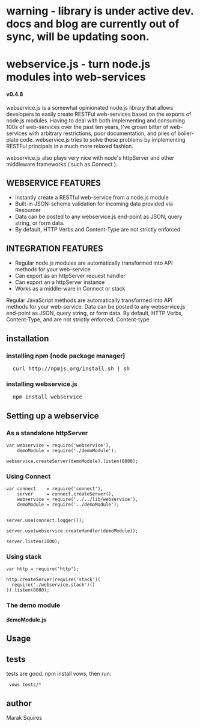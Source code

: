 # warning - library is under active dev. docs and blog are currently out of sync, will be updating soon.

# webservice.js - turn node.js modules into web-services
#### v0.4.8
webservice.js is a somewhat opinionated node.js library that allows developers to easily create RESTFul web-services based on the exports of node.js modules. Having to deal with both implementing and consuming 100s of web-services over the past ten years, I've grown bitter of web-services with arbitrary restrictions, poor documentation, and piles of boiler-plate code. webservice.js tries to solve these problems by implementing RESTFul principals in a much more relaxed fashion. 

webservice.js also plays very nice with node's httpServer and other middleware frameworks ( such as Connect ).


## WEBSERVICE FEATURES

- Instantly create a RESTful web-service from a node.js module
- Built-in JSON-schema validation for incoming data provided via Resourcer
- Data can be posted to any webservice.js end-point as JSON, query string, or form data.
- By default, HTTP Verbs and Content-Type are not strictly enforced

## INTEGRATION FEATURES

- Regular node.js modules are automatically transformed into API methods for your web-service
- Can export as an httpServer request handler
- Can export an a httpServer instance
- Works as a middle-ware in Connect or stack

Regular JavaScript methods are automatically transformed into API methods for your web-service. Data can be posted to any webservice.js end-point as JSON, query string, or form data. By default, HTTP Verbs, Content-Type, and  are not strictly enforced. Content-type

## installation

### installing npm (node package manager)
<pre>
  curl http://npmjs.org/install.sh | sh
</pre>

### installing webservice.js
<pre>
  npm install webservice
</pre>

## Setting up a webservice

### As a standalone httpServer

    var webservice = require('webservice'),
        demoModule = require('./demoModule');

    webservice.createServer(demoModule).listen(8080);

### Using Connect

    var connect    = require('connect'),
        server     = connect.createServer(),
        webservice = require('../../lib/webservice'),
        demoModule = require('../demoModule');


    server.use(connect.logger());

    server.use(webservice.createHandler(demoModule));

    server.listen(3000);

### Using stack

    var http = require('http');

    http.createServer(require('stack')(
      require('./webservice.stack')()
    )).listen(8080);



### The demo module

#### demoModule.js

## Usage

## tests

tests are good. npm install vows, then run:

     vows tests/*


## author

Marak Squires